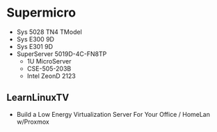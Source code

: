 # Supermicro
- Sys 5028 TN4 TModel
- Sys E300 9D
- Sys E301 9D
- SuperServer 5019D-4C-FN8TP
  - 1U MicroServer
  - CSE-505-203B 
  - Intel ZeonD 2123
  
## LearnLinuxTV
  - Build a Low Energy Virtualization Server For Your Office / HomeLan w/Proxmox

